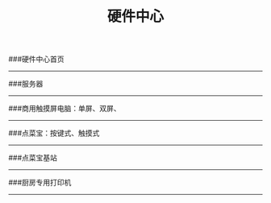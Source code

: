 ﻿---
layout: hardware
title: "硬件中心"
categories: [hardwarecenter]
---
###硬件中心首页
<hr/>
###服务器
<hr/>
###商用触摸屏电脑：单屏、双屏、
<hr/>
###点菜宝：按键式、触摸式
<hr/>
###点菜宝基站
<hr/>
###厨房专用打印机
<hr/>


